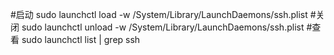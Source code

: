 #启动
sudo launchctl load -w /System/Library/LaunchDaemons/ssh.plist
#关闭
sudo launchctl unload -w /System/Library/LaunchDaemons/ssh.plist
#查看
sudo launchctl list | grep ssh


